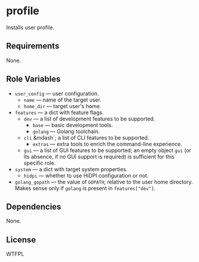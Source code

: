 profile
=======

Installs user profile.

Requirements
------------

None.

Role Variables
--------------

* `user_config` &mdash; user configuration.
    * `name` &mdash; name of the target user.
    * `home_dir` &mdash; target user's home.
* `features` &mdash; a dict with feature flags.
    * `dev` &mdash; a list of development features to be supported.
        * `base` &mdash; basic development tools.
        * `golang` &mdash; Golang toolchain.
    * `cli` &mdash`; a list of CLI features to be supported.
        * `extras` &mdash; extra tools to enrich the command-line experience.
    * `gui` &mdash; a list of GUI features to be supported; an empty object
      `gui` (or its absence, if no GUI support is required) is sufficient for
       this specific role.
* `system` &mdash; a dict with target system properties.
    * `hidpi` &mdash; whether to use HiDPI configuration or not.
* `golang_gopath` &mdash; the value of `GOPATH`; relative to the user home directory.
  Makes sense only if `golang` is present in `features["dev"]`.

Dependencies
------------

None.

License
-------

WTFPL
